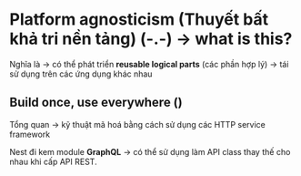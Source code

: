 # Platform agnosticism (Thuyết bất khả tri nền tảng) (-.-) -> what is this?

Nghĩa là -> có thể phát triển **reusable logical parts** (các phần hợp lý) -> tái sử dụng trên các ứng dụng khác nhau

## Build once, use everywhere ()

Tổng quan -> kỹ thuật mã hoá bằng cách sử dụng các HTTP service framework

Nest đi kem module **GraphQL**  -> có thể sử dụng làm API class thay thế cho nhau khi cấp API REST.